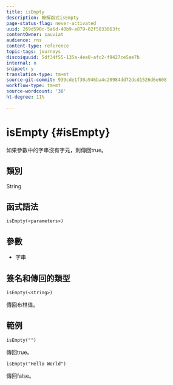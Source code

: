 ```yaml
---
title: isEmpty
description: 瞭解函式isEmpty
page-status-flag: never-activated
uuid: 269d590c-5a6d-40b9-a879-02f5033863fc
contentOwner: sauviat
audience: rns
content-type: reference
topic-tags: journeys
discoiquuid: 5df34f55-135a-4ea8-afc2-f9427ce5ae7b
internal: n
snippet: y
translation-type: tm+mt
source-git-commit: 939cde1f30a946ba4c20984dd72dcd1526d6e608
workflow-type: tm+mt
source-wordcount: '36'
ht-degree: 11%

---
```



# isEmpty {#isEmpty}

如果參數中的字串沒有字元，則傳回true。

## 類別

String

## 函式語法

`isEmpty(<parameters>)`

## 參數

* 字串

## 簽名和傳回的類型

`isEmpty(<string>)`

傳回布林值。

## 範例

`isEmpty("")`

傳回true。

`isEmpty("Hello World")`

傳回false。
